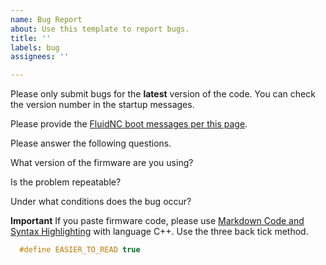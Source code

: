 ```yaml
---
name: Bug Report
about: Use this template to report bugs.
title: ''
labels: bug
assignees: ''

---
```


Please only submit bugs for the **latest** version of the code. You can check the version number in the startup messages.

Please provide the [FluidNC boot messages per this page](https://github.com/bdring/FluidNC/wiki/Requesting-Help#fluidnc-boot-messages).

Please answer the following questions.

What version of the firmware are you using?

Is the problem repeatable?

Under what conditions does the bug occur?

**Important** If you paste firmware code, please use [Markdown Code and Syntax Highlighting](https://github.com/adam-p/markdown-here/wiki/Markdown-Cheatsheet#code) with language C++. Use the three back tick method.

```C++
  #define EASIER_TO_READ true
```
